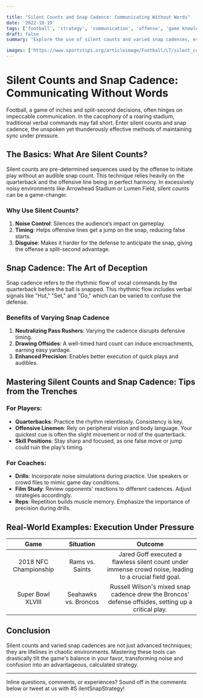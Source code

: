 ```yaml
---

title: "Silent Counts and Snap Cadence: Communicating Without Words"
date: '2022-10-19'
tags: ['football', 'strategy', 'communication', 'offense', 'game knowledge']
draft: false
summary: "Explore the use of silent counts and varied snap cadences, especially in noisy environments, to maintain communication and timing."

images: ['https://www.sportstips.org/articleimage/Football/LT/silent_counts_and_snap_cadence_communicating_without_words.webp']
---
```


# Silent Counts and Snap Cadence: Communicating Without Words

Football, a game of inches and split-second decisions, often hinges on impeccable communication. In the cacophony of a roaring stadium, traditional verbal commands may fall short. Enter silent counts and snap cadence, the unspoken yet thunderously effective methods of maintaining sync under pressure.

## The Basics: What Are Silent Counts?

Silent counts are pre-determined sequences used by the offense to initiate play without an audible snap count. This technique relies heavily on the quarterback and the offensive line being in perfect harmony. In excessively noisy environments like Arrowhead Stadium or Lumen Field, silent counts can be a game-changer.

### Why Use Silent Counts?

1. **Noise Control**: Silences the audience’s impact on gameplay.
2. **Timing**: Helps offensive lines get a jump on the snap, reducing false starts.
3. **Disguise**: Makes it harder for the defense to anticipate the snap, giving the offense a split-second advantage.

## Snap Cadence: The Art of Deception

Snap cadence refers to the rhythmic flow of vocal commands by the quarterback before the ball is snapped. This rhythmic flow includes verbal signals like "Hut," "Set," and "Go," which can be varied to confuse the defense.

### Benefits of Varying Snap Cadence

1. **Neutralizing Pass Rushers**: Varying the cadence disrupts defensive timing.
2. **Drawing Offsides**: A well-timed hard count can induce encroachments, earning easy yardage.
3. **Enhanced Precision**: Enables better execution of quick plays and audibles.

## Mastering Silent Counts and Snap Cadence: Tips from the Trenches

### For Players:

- **Quarterbacks**: Practice the rhythm relentlessly. Consistency is key.
- **Offensive Linemen**: Rely on peripheral vision and body language. Your quickest cue is often the slight movement or nod of the quarterback.
- **Skill Positions**: Stay sharp and focused, as one false move or jump could ruin the play’s timing.

### For Coaches:

- **Drills**: Incorporate noise simulations during practice. Use speakers or crowd files to mimic game day conditions.
- **Film Study**: Review opponents' reactions to different cadences. Adjust strategies accordingly.
- **Reps**: Repetition builds muscle memory. Emphasize the importance of precision during drills.

## Real-World Examples: Execution Under Pressure

| Game | Situation | Outcome |
|:----:|:---------:|:-------:|
| 2018 NFC Championship | Rams vs. Saints | Jared Goff executed a flawless silent count under immense crowd noise, leading to a crucial field goal. |
| Super Bowl XLVIII | Seahawks vs. Broncos | Russell Wilson's mixed snap cadence drew the Broncos' defense offsides, setting up a critical play. |

## Conclusion

Silent counts and varied snap cadences are not just advanced techniques; they are lifelines in chaotic environments. Mastering these tools can drastically tilt the game's balance in your favor, transforming noise and confusion into an advantageous, calculated strategy.

---

Inline questions, comments, or experiences? Sound off in the comments below or tweet at us with #S    ilentSnapStrategy!
```
